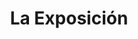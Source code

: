 ---
title: "La Exposición"
url: /ciudad-autonoma-de-buenos-aires/la-exposicion-avenida-general-las-heras/
shop: panadería
---